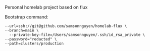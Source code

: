 Personal homelab project based on flux





Bootstrap command:
```flux bootstrap git \
--url=ssh://git@github.com/samsonnguyen/homelab-flux \
--branch=main \
  --private-key-file=/Users/samsonnguyen/.ssh/id_rsa_private \
--password="redacted" \
--path=clusters/production